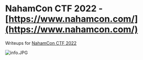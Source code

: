 # NahamCon CTF 2022 - [https://www.nahamcon.com/](https://www.nahamcon.com/)

Writeups for [ NahamCon CTF 2022](https://ctf.nahamcon.com/)


![info.JPG](images/‏‏info.JPG)
